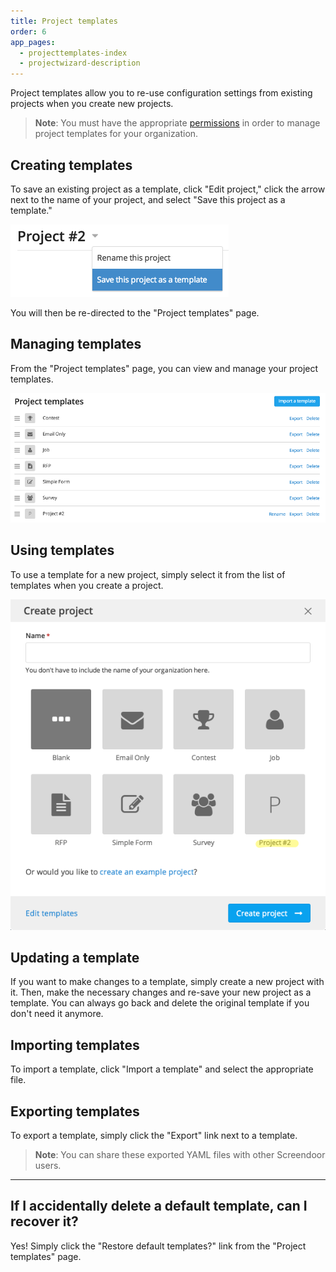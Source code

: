 ```yaml
---
title: Project templates
order: 6
app_pages:
  - projecttemplates-index
  - projectwizard-description
---
```


Project templates allow you to re-use configuration settings from existing projects when you create new projects.

> **Note**: You must have the appropriate [permissions](/articles/dashboard/accounts/managing_users.html#managing-user-permissions) in order to manage project templates for your organization.

## Creating templates

To save an existing project as a template, click "Edit project," click the arrow next to the name of your project, and select "Save this project as a template."

![save project as template](../images/save_project_as_template.png)

You will then be re-directed to the "Project templates" page.

## Managing templates

From the "Project templates" page, you can view and manage your project templates.

![project templates](../images/project_templates.png)

## Using templates

To use a template for a new project, simply select it from the list of templates when you create a project.

![create project from template](../images/create_project_from_template.png)

## Updating a template

If you want to make changes to a template, simply create a new project with it. Then, make the necessary changes and re-save your new project as a template. You can always go back and delete the original template if you don't need it anymore.

## Importing templates

To import a template, click "Import a template" and select the appropriate file.

## Exporting templates

To export a template, simply click the "Export" link next to a template.

> **Note**: You can share these exported YAML files with other Screendoor users.

---
## If I accidentally delete a default template, can I recover it?
Yes! Simply click the "Restore default templates?" link from the "Project templates" page.
